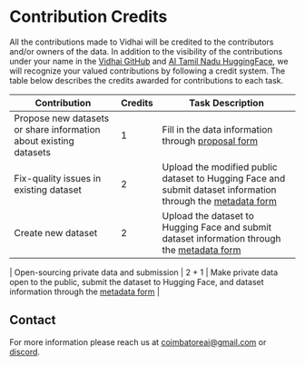 # Contribution Credits

All the contributions made to Vidhai will be credited to the contributors and/or owners of the data. In addition to the visibility of the contributions under your name in the [Vidhai GitHub](https://github.com/aicbe/Vidhai) and [AI Tamil Nadu HuggingFace](https://huggingface.co/aitamilnadu), we will recognize your valued contributions by following a credit system. The table below describes the credits awarded for contributions to each task. 

| Contribution | Credits | Task Description |
| ------------- | ------------- |------------- |
| Propose new datasets or share information about existing datasets | 1  | Fill in the data information through [proposal form](https://forms.gle/uprWQiwEGzoDKwLq5)  |
| Fix-quality issues in existing dataset  | 2 | Upload the modified public dataset to Hugging Face and submit dataset information through the [metadata form](https://forms.gle/27MiJrjdzjQ3Qjwe9)  |
| Create new dataset  | 2 | Upload the dataset to Hugging Face and submit dataset information through the [metadata form](https://forms.gle/27MiJrjdzjQ3Qjwe9)  |

| Open-sourcing private data and submission   | 2 + 1  | Make private data open to the public, submit the dataset to Hugging Face, and dataset information through the [metadata form](https://forms.gle/27MiJrjdzjQ3Qjwe9)  |

## Contact
For more information please reach us at coimbatoreai@gmail.com or [discord](https://discord.gg/ErRBRCsK).
